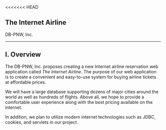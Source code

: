 <<<<<<< HEAD
## The Internet Airline

DB-PNW, Inc.

---

## I. Overview

The DB-PNW, Inc. proposes creating a new Internet airline reservation web application called *The Internet Airline*. The purpose of our web application is to create a convenient and easy-to-use system for buying airline tickets at affordable prices.

We will have a large database supporting dozens of major cities around the world as well as hundreds of flights. Above all, we hope to provide a comfortable user experience along with the best pricing available on the internet.

In addition, we plan to utilize modern internet technologies such as JDBC, cookies, and servlets in our project.

